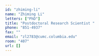 ```yaml
---
id: "zhiming-li"
name: "Zhiming Li"
letters: ["PhD"]
title: "Postdoctoral Research Scientist "
phone: "851-4937"
fax: ""
email: "zl2783@cumc.columbia.edu"
room: "407"
url: []
---
```

